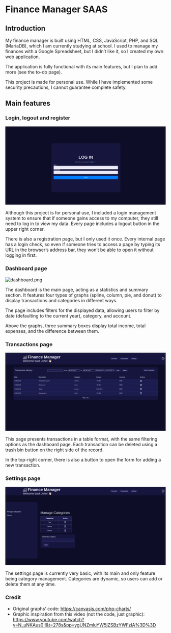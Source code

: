 # Finance Manager SAAS
## Introduction

My finance manager is built using HTML, CSS, JavaScript, PHP, and SQL (MariaDB), which I am currently studying at school. I used to manage my finances with a Google Spreadsheet, but I didn’t like it, so I created my own web application.

The application is fully functional with its main features, but I plan to add more (see the to-do page).

This project is made for personal use. While I have implemented some security precautions, I cannot guarantee complete safety.

## Main features

### Login, logout and register

![login.png](images/login.png)

Although this project is for personal use, I included a login management system to ensure that if someone gains access to my computer, they still need to log in to view my data. Every page includes a logout button in the upper right corner.

There is also a registration page, but I only used it once. Every internal page has a login check, so even if someone tries to access a page by typing its URL in the browser’s address bar, they won’t be able to open it without logging in first.

### Dashboard page

![dashboard.png](imaegs/dashboard.png)

The dashboard is the main page, acting as a statistics and summary section. It features four types of graphs (spline, column, pie, and donut) to display transactions and categories in different ways.

The page includes filters for the displayed data, allowing users to filter by date (defaulting to the current year), category, and account.

Above the graphs, three summary boxes display total income, total expenses, and the difference between them.

### Transactions page

![transactions.png](images/transactions.png)

This page presents transactions in a table format, with the same filtering options as the dashboard page. Each transaction can be deleted using a trash bin button on the right side of the record.

In the top-right corner, there is also a button to open the form for adding a new transaction.

### Settings page

![settings.png](images/settings.png)

The settings page is currently very basic, with its main and only feature being category management. Categories are dynamic, so users can add or delete them at any time.

### Credit

- Original graphs’ code: https://canvasjs.com/php-charts/
- Graphic inspiration from this video (not the code, just graphic): https://www.youtube.com/watch?v=N_uNKAus0II&t=278s&pp=ygUNZmluYW5jZSBzYWFzIA%3D%3D
